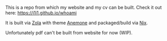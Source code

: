 This is a repo from which my website and my cv can be built. Check it out here: https://i1i1.github.io/whoami

It is built via [Zola](https://www.getzola.org/) with theme [Anemone](https://github.com/Speyll/anemone) and packaged/build via [Nix](https://nixos.org/).

Unfortunately pdf can't be built from website for now (WIP).
